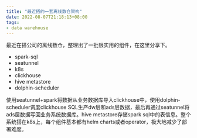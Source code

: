 ```yaml
---
title: "最近搭的一套离线数仓架构"
date: 2022-08-07T21:18:13+08:00
tags:
- data warehouse
---
```


最近在搭公司的离线数仓，整理出了一批很实用的组件，在这里分享下。

- spark-sql
- seatunnel
- k8s
- clickhouse
- hive metastore
- dolphin-scheduler

使用seatunnel+spark将数据从业务数据库导入clickhouse中，使用dolphin-scheduler调度clickhouse SQL生产dw层和ads层数据，最后再通过seatunnel将ads层数据写回业务系统数据库。hive metastore存储spark sql中的表信息。整个系统搭在k8s上，每个组件基本都有helm charts或者operator，极大地减少了部署难度。
